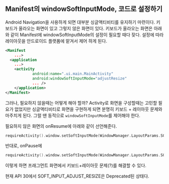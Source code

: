## Manifest의 windowSoftInputMode, 코드로 설정하기

Android Navigation을 사용하게 되면 대부분 싱글액티비티를 유지하기 마련이다. 키보드가 올라오는 화면이 있고 그렇지 않은 화면이 있다. 키보드가 올라오는 화면은 아래와 같이 Manifest에 windowSoftInputMode의 설정이 필요할 때다 잦다. 설정에 따라 레이아웃을 안드로이드 플랫폼에 맡겨서 제어 하게 된다.

```xml
<Manifest
	...>
  <application
    ...>
    <activity
			android:name=".ui.main.MainActivity"
			android:windowSoftInputMode="adjustResize"
			... />
    </application>
</Manifest>
```

그러나, 필요하지 않을때는 어떻게 해야 할까? Activity로 화면을 구성할때는 고민할 필요가 없었지만 싱글액티비티로 화면을 구현하게 되면 분명히 키보드 + 레이아웃 문제와 마주치게 된다. 그럴 땐 동적으로 `windowSoftInputMode`를 제어해야 한다.

필요하지 않은 화면의 onResume에 아래와 같이 선언해준다.

```kotlin
requireActivity().window.setSoftInputMode(WindowManager.LayoutParams.SOFT_INPUT_ADJUST_NOTHING)
```

반대로, onPause에 

```kotlin
requireActivity().window.setSoftInputMode(WindowManager.LayoutParams.SOFT_INPUT_ADJUST_RESIZE)
```

이렇게 하면 프래그먼트 화면에서 키보드+레이아웃 문제(?)를 해결할 수 있다.

현재 API 30에서 SOFT_INPUT_ADJUST_RESIZE은 Deprecated된 상태다.